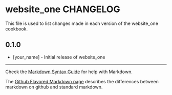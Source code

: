 website_one CHANGELOG
=====================

This file is used to list changes made in each version of the website_one cookbook.

0.1.0
-----
- [your_name] - Initial release of website_one

- - -
Check the [Markdown Syntax Guide](http://daringfireball.net/projects/markdown/syntax) for help with Markdown.

The [Github Flavored Markdown page](http://github.github.com/github-flavored-markdown/) describes the differences between markdown on github and standard markdown.
